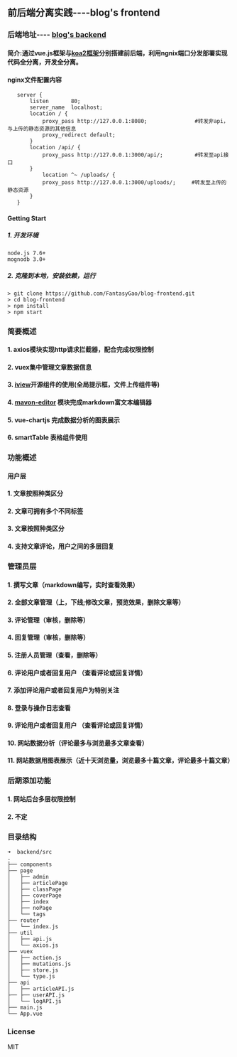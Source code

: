 
## 前后端分离实践----blog's frontend
### 后端地址---- [blog's backend](https://github.com/FantasyGao/blog-backend.git)

#### 简介:通过vue.js框架与[koa2框架](https://github.com/FantasyGao/koa2.git)分别搭建前后端，利用ngnix端口分发部署实现代码全分离，开发全分离。

#### nginx文件配置内容
 ```
	server {
		listen       80;
		server_name  localhost;
		location / {
		    proxy_pass http://127.0.0.1:8080;               #转发非api，与上传的静态资源的其他信息 
		    proxy_redirect default;
		}
		location /api/ {
		    proxy_pass http://127.0.0.1:3000/api/;          #转发至api接口
		}
			location ^~ /uploads/ {
		    proxy_pass http://127.0.0.1:3000/uploads/;     #转发至上传的静态资源
		}
	}
 ```

#### Getting Start

##### 1. 开发环境
 ```
node.js 7.6+
mognodb 3.0+
```
##### 2. 克隆到本地，安装依赖，运行
```
> git clone https://github.com/FantasyGao/blog-frontend.git
> cd blog-frontend
> npm install 
> npm start
```
### 简要概述

#### 1. axios模块实现http请求拦截器，配合完成权限控制
#### 2. vuex集中管理文章数据信息
#### 3. [iview](https://www.iviewui.com/)开源组件的使用(全局提示框，文件上传组件等)
#### 4. [mavon-editor](https://github.com/hinesboy/mavonEditor) 模块完成markdown富文本编辑器 
#### 5. vue-chartjs 完成数据分析的图表展示
#### 6. smartTable 表格组件使用

### 功能概述

#### 用户层
#### 1. 文章按照种类区分
#### 2. 文章可拥有多个不同标签
#### 3. 文章按照种类区分
#### 4. 支持文章评论，用户之间的多层回复

### 管理员层
#### 1. 撰写文章（markdown编写，实时查看效果）
#### 2. 全部文章管理（上，下线;修改文章，预览效果，删除文章等）
#### 3. 评论管理（审核，删除等）
#### 4. 回复管理（审核，删除等）
#### 5. 注册人员管理（查看，删除等）
#### 6. 评论用户或者回复用户 （查看评论或回复详情）
#### 7. 添加评论用户或者回复用户为特别关注
#### 8. 登录与操作日志查看
#### 9. 评论用户或者回复用户 （查看评论或回复详情）
#### 10. 网站数据分析（评论最多与浏览最多文章查看）
#### 11. 网站数据用图表展示（近十天浏览量，浏览最多十篇文章，评论最多十篇文章）

### 后期添加功能
#### 1. 网站后台多层权限控制
#### 2. 不定

### 目录结构

```
➜  backend/src
.
├── components
├── page
│   ├── admin
│   ├── articlePage
│   ├── classPage
│   ├── coverPage
│   ├── index
│   ├── noPage
│   └── tags
├── router
│   └── index.js
├── util
│   ├── api.js
│   └── axios.js
├── vuex
│   ├── action.js
│   ├── mutations.js
│   ├── store.js
│   └── type.js
├── api
│   ├── articleAPI.js
├── ├── userAPI.js
│   └── logAPI.js
├── main.js
└── App.vue

```

### License
MIT
